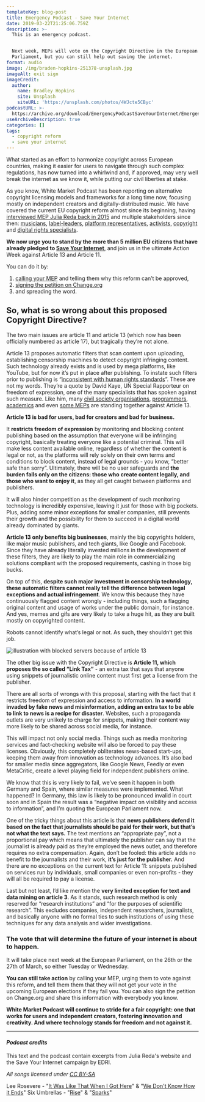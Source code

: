 ```yaml
---
templateKey: blog-post
title: Emergency Podcast - Save Your Internet
date: 2019-03-22T21:25:06.759Z
description: >-
  This is an emergency podcast.


  Next week, MEPs will vote on the Copyright Directive in the European
  Parliament, but you can still help out saving the internet.
format: audio
image: /img/braden-hopkins-251378-unsplash.jpg
imageAlt: exit sign
imageCredit:
  author:
    name: Bradley Hopkins
    site: Unsplash
    siteURL: 'https://unsplash.com/photos/4WJcte5CByc'
podcastURL: >-
  https://archive.org/download/EmergencyPodcastSaveYourInternet/Emergency%20Podcast%20-%20Save%20your%20Internet.mp3
useArchiveDescription: true
categories: []
tags:
  - copyright reform
  - save your internet
---
```


What started as an effort to harmonize copyright across European countries, making it easier for users to navigate through such complex regulations, has now turned into a whirlwind and, if approved, may very well break the internet as we know it, while putting our civil liberties at stake.

As you know, White Market Podcast has been reporting on alternative copyright licensing models and frameworks for a long time now, focusing mostly on independent creators and digitally-distributed music. We have covered the current EU copyright reform almost since its beginning, having [interviewed MEP Julia Reda back in 2015](https://www.whitemarketpodcast.eu/blog/2015-09-08-session-2-11-julia-reda-and-how-you-can-help-fixcopyright/) and multiple stakeholders since then: [musicians](https://www.whitemarketpodcast.eu/blog/2017-01-22-session-3-21-monster-jinx-special/), [label-leaders](https://www.whitemarketpodcast.eu/blog/2016-10-02-session-3-11-experimentalism-pilot-eleven/), [platform representatives](https://www.whitemarketpodcast.eu/blog/2016-10-30-session-3-15-starfrosch-hot100/), [activists](https://www.whitemarketpodcast.eu/blog/2016-07-28-3-03-copy-me-copy-you/), [copyright](https://www.whitemarketpodcast.eu/blog/2016-10-16-session-3-13-exceptions-not-rule/) and [digital rights specialists](https://www.whitemarketpodcast.eu/blog/2017-07-30-session-4-01-talking-copyright-edri/).

**We now urge you to stand by the more than 5 million EU citizens that have already pledged to [Save Your Internet](https://saveyourinternet.eu/act/)**, and join us in the ultimate Action Week against Article 13 and Article 11.

You can do it by:

1. [calling your MEP](https://saveyourinternet.eu/act/) and telling them why this reform can’t be approved,
2. [signing the petition on Change.org](https://www.change.org/p/european-parliament-stop-the-censorship-machinery-save-the-internet)
3. and spreading the word.

## So, what is so wrong about this proposed Copyright Directive?

The two main issues are article 11 and article 13 (which now has been officially numbered as article 17), but tragically they’re not alone.

Article 13 proposes automatic filters that scan content upon uploading, establishing censorship machines to detect copyright infringing content. Such technology already exists and is used by mega platforms, like YouTube, but for now it’s put in place after publishing. To instate such filters prior to publishing is “[inconsistent with human rights standards](https://www.ohchr.org/EN/NewsEvents/Pages/DisplayNews.aspx?NewsID=24298&)”. These are not my words. They’re a quote by David Kaye, UN Special Rapporteur on freedom of expression, one of the many specialists that has spoken against such measure. Like him, many [civil society organisations](https://www.liberties.eu/en/news/delete-article-thirteen-open-letter/13194), [programmers](https://savecodeshare.eu/), [academics](https://papers.ssrn.com/sol3/papers.cfm?abstract_id=3054967) and even [some MEPs](https://pledge2019.eu) are standing together against Article 13.

**Article 13 is bad for users, bad for creators and bad for business.**

It **restricts freedom of expression** by monitoring and blocking content publishing based on the assumption that everyone will be infringing copyright, basically treating everyone like a potential criminal. This will make less content available online, regardless of whether the content is legal or not, as the platforms will rely solely on their own terms and conditions to block content, instead of legal grounds - you know, “better safe than sorry”. Ultimately, there will be no user safeguards and **the burden falls only on the citizens: those who create content legally, and those who want to enjoy it**, as they all get caught between platforms and publishers.

It will also hinder competition as the development of such monitoring technology is incredibly expensive, leaving it just for those with big pockets. Plus, adding some minor exceptions for smaller companies, still prevents their growth and the possibility for them to succeed in a digital world already dominated by giants.

**Article 13 only benefits big businesses**, mainly the big copyrights holders, like major music publishers, and tech giants, like Google and Facebook. Since they have already literally invested millions in the development of these filters, they are likely to play the main role in commercializing solutions compliant with the proposed requirements, cashing in those big bucks.

On top of this, **despite such major investment in censorship technology, these automatic filters cannot really tell the difference between legal exceptions and actual infringement**. We know this because they have continuously flagged content wrongly - including things, such a flagging original content and usage of works under the public domain, for instance. And yes, memes and gifs are very likely to take a huge hit, as they are built mostly on copyrighted content.

Robots cannot identify what’s legal or not. As such, they shouldn’t get this job.

![illustration with blocked servers because of article 13](/img/social-banner-en.png)

The other big issue with the Copyright Directive is **Article 11, which proposes the so called “Link Tax”** - an extra tax that says that anyone using snippets of journalistic online content must first get a license from the publisher.

There are all sorts of wrongs with this proposal, starting with the fact that it restricts freedom of expression and access to information. **In a world invaded by fake news and misinformation, adding an extra tax to be able to link to news is a recipe for disaster**. Websites, such a propaganda outlets are very unlikely to charge for snippets, making their content way more likely to be shared across social media, for instance.

This will impact not only social media. Things such as media monitoring services and fact-checking website will also be forced to pay these licenses. Obviously, this completely obliterates news-based start-ups, keeping them away from innovation as technology advances. It’s also bad for smaller media since aggregators, like Google News, Feedly or even MetaCritic, create a level playing field for independent publishers online.

We know that this is very likely to fail, we’ve seen it happen in both Germany and Spain, where similar measures were implemented. What happened? In Germany, this law is likely to be pronounced invalid in court soon and in Spain the result was a “negative impact on visibility and access to information”, and I’m quoting the European Parliament now.

One of the tricky things about this article is that **news publishers defend it based on the fact that journalists should be paid for their work, but that’s not what the text says.** The text mentions an “appropriate pay”, not a proportional pay which means that ultimately the publisher can say that the journalist is already paid as they’re employed the news outlet, and therefore requires no extra compensation. Again, don’t be fooled: this article adds no benefit to the journalists and their work, **it’s just for the publisher.**
And there are no exceptions on the current text for Article 11: snippets published on services run by individuals, small companies or even non-profits - they will all be required to pay a license.

Last but not least, I’d like mention the **very limited exception for text and data mining on article 3**. As it stands, such research method is only reserved for “research institutions” and “for the purposes of scientific research”. This excludes companies, independent researchers, journalists, and basically anyone with no formal ties to such institutions of using these techniques for any data analysis and wider investigations.

### The vote that will determine the future of your internet is about to happen.

It will take place next week at the European Parliament, on the 26th or the 27th of March, so either Tuesday or Wednesday.

**You can still take action** by calling your MEP, urging them to vote against this reform, and tell them them that they will not get your vote in the upcoming European elections if they fail you. You can also sign the petition on Change.org and share this information with everybody you know.

**White Market Podcast will continue to stride for a fair copyright: one that works for users and independent creators, fostering innovation and creativity. And where technology stands for freedom and not against it.**

---

#### _Podcast credits_

This text and the podcast contain excerpts from Julia Reda's website and the Save Your Internet campaign by EDRI.

_All songs licensed under [CC BY-SA](https://creativecommons.org/licenses/by-sa/4.0/)_

Lee Rosevere - "[It Was Like That When I Got Here](http://freemusicarchive.org/music/Lee_Rosevere/Music_For_Podcasts_6/Lee_Rosevere_-_Music_For_Podcasts_6_-_11_It_Was_Like_That_When_I_Got_Here)" & "[We Don't Know How it Ends](http://freemusicarchive.org/music/Lee_Rosevere/Music_For_Podcasts_6/Lee_Rosevere_-_Music_For_Podcasts_6_-_17_We_Dont_Know_How_it_Ends)"
Six Umbrellas - "[Rise](http://freemusicarchive.org/music/Six_Umbrellas/Ad_Astra/02_Six_Umbrellas_-_Rise)" & "[Sparks](http://freemusicarchive.org/music/Six_Umbrellas/Ad_Astra/10_Six_Umbrellas_-_Sparks)"
